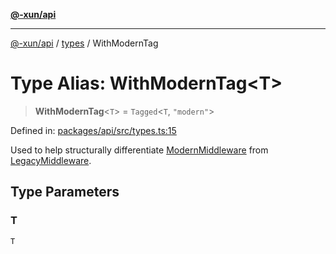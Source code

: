 [**@-xun/api**](../../README.md)

***

[@-xun/api](../../README.md) / [types](../README.md) / WithModernTag

# Type Alias: WithModernTag\<T\>

> **WithModernTag**\<`T`\> = `Tagged`\<`T`, `"modern"`\>

Defined in: [packages/api/src/types.ts:15](https://github.com/Xunnamius/api-utils/blob/183a3e5b3fec7a1bf06d5be3da477b72510b5586/packages/api/src/types.ts#L15)

Used to help structurally differentiate [ModernMiddleware](ModernMiddleware.md) from
[LegacyMiddleware](LegacyMiddleware.md).

## Type Parameters

### T

`T`
